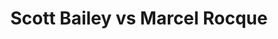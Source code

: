 ---
title: Scott Bailey vs Marcel Rocque
player1:
  name: Bailey, Scott
  percent: 87
  wins: 0
  losses: 3
player2:
  name: Rocque, Marcel
  percent: 89
  wins: 3
  losses: 0
games:
- player1:
    team: 'ON'
    position: Lead
    percent: 89
    win: 0
    loss: 1
  player2:
    team: AB
    position: Lead
    percent: 91
    win: 1
    loss: 0
  event: Brier
  year: 2001
  draw: Round Robin(7)
  score: AB 9 - ON 6
- player1:
    team: 'ON'
    position: Lead
    percent: 93
    win: 0
    loss: 1
  player2:
    team: AB
    position: Lead
    percent: 91
    win: 1
    loss: 0
  event: Brier
  year: 2001
  draw: Page 1-2(19)
  score: AB 8 - ON 6
- player1:
    team: 'ON'
    position: Lead
    percent: 80
    win: 0
    loss: 1
  player2:
    team: AB
    position: Lead
    percent: 84
    win: 1
    loss: 0
  event: Brier
  year: 2005
  draw: Round Robin(13)
  score: ON 5 - AB 6
- player1:
    team: MID
    position: Lead
    percent: 89
    win: 0
    loss: 1
  player2:
    team: FER
    position: Lead
    percent: 87
    win: 1
    loss: 0
  event: Trials (Men)
  year: 2001
  draw: Round Robin(4)
  score: MID 7 - FER 12
- player1:
    team: MIDD
    position: Lead
    percent: 95
    win: 0
    loss: 1
  player2:
    team: FERB
    position: Lead
    percent: 88
    win: 1
    loss: 0
  event: Trials (Men)
  year: 2009
  draw: Round Robin(1)
  score: MIDD 7 - FERB 9
---